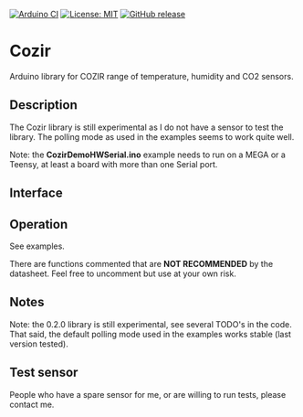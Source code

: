 
[![Arduino CI](https://github.com/RobTillaart/Cozir/workflows/Arduino%20CI/badge.svg)](https://github.com/marketplace/actions/arduino_ci)
[![License: MIT](https://img.shields.io/badge/license-MIT-green.svg)](https://github.com/RobTillaart/Cozir/blob/master/LICENSE)
[![GitHub release](https://img.shields.io/github/release/RobTillaart/Cozir.svg?maxAge=3600)](https://github.com/RobTillaart/Cozir/releases)


# Cozir

Arduino library for COZIR range of temperature, humidity and CO2 sensors.

## Description

The Cozir library is still experimental as I do not have a sensor to test the library.
The polling mode as used in the examples seems to work quite well.

Note: the **CozirDemoHWSerial.ino** example needs to run on a MEGA or a Teensy, 
at least a board with more than one Serial port. 

## Interface



## Operation

See examples.

There are functions commented that are **NOT RECOMMENDED** by the datasheet. 
Feel free to uncomment but use at your own risk.

## Notes

Note: the 0.2.0 library is still experimental, see several TODO's in the code.
That said, the default polling mode used in the examples works stable (last version tested).

## Test sensor

People who have a spare sensor for me, or are willing to run tests, please contact me.

